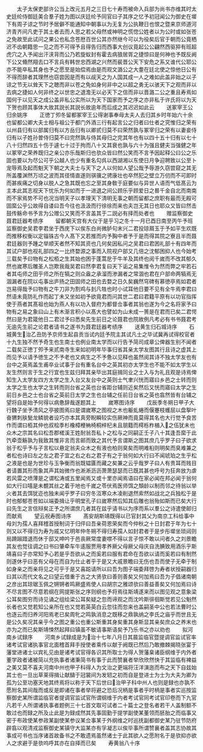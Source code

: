 <!-- { "loadSidebar": true } -->
　　太子太保吏部许公当上改元五月之三日七十寿而被命入兵部为尚书亦维其时太史廷纶侍御廷美合羣子姓为图以庆廷纶予同官曰子其序之忆予初冠闻公为御史在墀下有周子谅之节时予居僻不能通知中朝事以为无复为公执鞭日也恨之暨来京师道河济青齐间凡吏于其土者去而人思之若父母然或神明之慌惚公姓者以为公时或如张苍之免故至此试问之果公也私念苍厯百世公其亦然继今可以为役矣后官于朝而公竟栖迟不齿朝籍思一见之而不可得予且得告归而西事大创议竟起公公翩然西驱猝有班超虎穴之入予闻出汗浃背而公乃若旋蚁封有霍去病狼居胥之捷惊曰是何神也予既反阙下公又翛然翔去口不言兵有韩世忠西湖之兴然而裴晋公天下安危之系又谁代公耶公亦不能卒私其身也予之愿至是始偿焉由是而观文潞公之大耋在廷北使之惊他日公有不得而辞者其理然也窃尝因是而有以觇天之为人国其成一人之难如此盖非始之以子谅之节无以耸天下之聴而非以苍之免如身何非中之以超之勇无以骇天下之观而非以去病之捷如人何非终之以世忠之退澹无以必天下之信而非以晋潞二公之重且寿焉如国何于以见天之成公盖非私公实所以为天下国家而予之序之亦非私于许氏将以为天下贺也顾其事体大故其説长其説长故逾年而后成之其迟迟如此云
　　送冢宰王公归余姚序
　　正徳丁夘冬留都冢宰王公得谢事奉母太夫人去归其乡时年始六十余也留都公卿大夫士相与祖公于都门外酒三行有起言公之归者曰仕者之究惟归之荣有以州县归有以部属归有以方岳归有以卿贰归莫不曰荣然孰与冢宰归之荣有以妻妾侍归有以子姓孙曽侍归莫不曰完然孰与侍其母归之完其年也有以四十五十归有以七十八十归然四五十伤于遽七十过于拘而八十又其衰也孰与六十为强且健夫当强健之年以冢宰之荣养既归之亲公亦乐哉斯归也欤众皆曰然公笑而不言予因起释公曰公之乐固也要以为尽公可乎公越人也少有重名勾呉以西湖湘以东使日月争迎聘致以公至卜宠辱焉及起而魁天下朝之大夫士与天下之人以何如人望公哉予辱游久窃尝窥之其无所盖覆渊然万顷之波而其径情直遂则骐骥之骋康壮也卒然犯之壁立万仞而不可即时而甚疾痛之切身以脱人之急其既也忘之至其身敎于庭要似与异世人语而气低髙云为主本此其志视天下忧乐为何如而于一进退之间公顾乐乎顾爱日之晷千金自北而南南而不家焉势不可也况当明天子以孝理天下清明无事之朝而留都之庶职有最而无殿可固縻公乎公故得自诿曰吾今往也汲汲而行徐徐而来也夫岂无其日也耶众又皆曰然击鼓传觞命书予言为公赠公又笑而不言盖其于二説必有择而处者也
　　赠监察御史聂君廷器考绩序
　　留都朝天宫有大仪于是乎习之冬十一月已酉日南至丙午予班监察御史吴君李君坐于西庑下以俟东白尚微胪句末兴二君投琼屑玉于予如平生欢既而推移权衡以定锱铢古今人髙下又若推而内予胸中者予于是而得其院之寮且半而聂君廷器则予踵之举顺天者然不知其资也几何矣因私问之吴君曰君困礼部十有四年而其试户部也视礼部四之一比终婺源之事而入院视户部又几倍之沈郁困抑人也今始考三载矣予曰物有之松栢之生其始也困于蓬蒿戹于牛羊及其终也阅千嵗而不改其郁久然也嵗寒后雕圣人岂欺我哉吴君曰然李君复曰天下诟之易集惟令为然而弊之牢若石者其屯师之田乎师之所在犒之则众盎之承溜而渗漏者之常涸也君在户部命两犒焉无涸漏者在院以屯事出庐扬之田固师之田也去婺之日久矣巍然穹碑有慕徳亭焉如君者岂易得哉予曰物有之牛刀非为割鸡与刲凡牲也时小试耳他日要不见有全牛焉李君曰然语未竟防礼作而起丁未又坐如初予欲竟君而问其世二君曰君籍平原有以功官指挥使于燕者其髙祖也始为燕人有以功入督府为都督佥事者其翁也遂为今之名将家予曰物有之易之象曰山上有木渐言积小以髙大也譬如为山未成一篑是在君而已矣二君愕然曰是为君箴他日二君过予曰悉矣先生前日之论聂君也院故例凡考必有书书聂君考无逾先生前之论君者请书之遂书为聂君廷器考绩序
　　送黄生归石城诗序
　　石城黄生治乙丑防予京师生起县贡当试内廷予院主其试凡士之毕试冀再试得校官者十九生独不然予奇生也生南士也例业南太学而以行告予简司成章公俾器生别不闻者二载矣正徳丁夘予来贰南寺生来如初明年毕事归省其亲太学友图其行且诗之虚其上而见予以请予徳生之不予老也又病生之不予惫以见释也虽然阅其诗不独太学友也有台中之英焉盖生甫卒业试事于台有重名台中之英其初亦太学生也不能不如太学生以友生然则言于生之行宜也生兹归拜其亲毕出其庭揖同业之士入与为礼且观是诗焉俾知生入太学友四方太学之生入台又友台中之英则士气聿兴恍而寤曰乡邑之士转而则太学之生也太学之生转而则台省之英也台省距台辅则近矣然后又恍而寤曰太学之生前日乡邑之士也台省之英前日太学之生也台辅之任前日台省之英也翕然皆有台辅之望将自是始予何得以病惫辞哉遂题其上
　　嵗寒图诗序
　　戊辰季冬朔日甲子大行魏子坐予清风之亭披图焉曰是谓嵗寒之图视之木也躯虬蜷而偃蹇枝蠖屈以盘挐叶奋猬刺肤甃龙鳞貌者设巧亦本其真旁睨瞬较实伤厥神而竟莫得其名也大行觉予良苦作而谓曰栢其仲也叔桧季杉橡樟楩柟椅桐梓杞未且朋籍而樗栎柞楢入之伍犹未也众木之宗其名曰松吾郡槎溪王姓耐翁吾私卜之松与之同嗣正壬子八十其逢吾縻于此饩牵壶觞孰为我致其惟非言而言邮而致之其代予言谓斯之图其庶几乎罗子曰子欲求翁于松乎予与子言松以悬定翁夫众木之有液也柏则臭矣而明难桕则明矣而臭难兼之者松也诗曰左之左之君子宜之右之右之君子有之于翁何如大行曰不闻琥珀之生乎松之液是也是为世珍与玉争衡而翁既韫匵而藏之矣兼之云乎哉罗子曰人有贵耳而贱目者请置其形而象其声其始微作也淅淅沥沥萧萧瑟瑟而已既其甚也呼号为狂奔放为虐若风雷之喷薄是之谓松涛或五里闻焉又或十里亦闻焉语曰在家必闻在邦必闻于翁何如大行曰嘻是未覩其丝之着于地也千嵗之苓伏焉医师饵之頽龄以制而邻之待翁以举火者其去饵犹迩也独未闻乎罗子曰穷冬沍寒众木凌削退然索然如战北之兵独松于是时也郁郁苍苍如以端委揖让乎明堂孔子曰嵗寒然后知其后雕也翁殆如斯而已矣大行曰先生之言信辩矣正予之所谓庶几者其在兹乎请书以为序而系以羣公之诗遣使邮归而献焉
　　望云祝寿图诗序
　　髙安胡斯靖既得以已官封其父为南京工科给事中母刘为孺人喜拜稽首授制词于归伻曰吾亲荷恩荣矣而今仲秋之十日封君于年为七十则又以不得归为寿为戚又忆明年仲冬朔不得归寿孺人如封君者于是步彤墀坐琐闼则局蹐踧踖退而休于邸又呻吟于邑丧厥常度妻噤不得以言子惊不敢以问者久之刘景瞻其友也觉往调之曰书曰肇牵车牛逺服贾用孝养厥父母厥父母庆自洗腆致用酒乐乎斯靖喜曰子亦常知予心若是乎吾欲从之而奚若曰服有君命在吾欲以请而奚若曰有制然则遂休乎曰恶有父母在而自为仕止者乎于是又大戚景瞻曰无伤也吾而使子无牵于制如身亲之而亲将见之可乎于是又喜跽请所以曰吾为图子端委拜啓为寿者状授嗣器归曰其以而代文名之曰望云借重于古之大贤欤曰善则善矣又何加焉曰吾为子倡诸南朝之彦出其琼琚玉佩之锵锵者鸣厥盛焉使人曰胡宗之雅颂欤曰善益善矣又何加焉曰诗不尽言图不尽意若纲在网提斯张之序则纲也予将焉往斯靖遂来而以图见观之意象梁公耳矣图穷而诗见诵之组绘梁公耳矣疑之忽而谛观之而沈吟斯徘徊斯觉若见公魁然长者也又觉若知公亲所在也又觉若英英白云忽往而忽来也盖嗣圣中公也若法曹时公也逐云而归养河阳焉老已矣周牝之鸣孰消息之既移之鼎孰纳之李氏之庙乎而世且无是公久矣况其亲乎今之图之重公也重公斯重其身矣重其身斯显其亲矣庶众之养末也亦为之而已矣斯靖悚然起拜曰镇虽不敏请事斯语矣予乃乐书之亦以劝也
　　拟河南乡试録序
　　河南乡试録成是为治十七年八月日其晨监临官暨提调官监试官率诸考试官诸执事官北面稽首拜手授使者乘传以献于阙既已然后乃敢撤棘揭晓张宴于藩堂进诸士以宾礼见由是诸考试官得各识其所取士为得人贺藩臬诸臣纲维于内外者董学政者诸被简以充执事者诸秉简书有事于此而赞襄者举欣欣然快于其监临有裨益之美又莫不喜夫河南中州也甲子科得人为文治之更端将汪洋演迤而布之天下自兹始其士也一旦出草莱得揖让献醻于冠裳间为发轫之初而自是登进士为士为大夫为卿为孤为公至功塞天地其终焉将以称于天下后世曰治甲子科中州人也则是録也亦孰不愿附名其间哉而或反是即诸在事者举将避之恐后况柄是事者乎时柄是事者实巡按监察御史某所谓监临官者提调官监试官所谓纲维于内者考试官同考试官印卷而下九官凡若千人所谓诸执事者题例三十七首文取可试者二十篇士之登名者若干人盖制额不敢过也而録之所及止此是为録成然其先事固勤于提学副使某董领而胚胎之而临事又密于布政使某参政某副使某参议某佥事某于外纲维之时巡抚副都御史某乃驻节防府辟翕以观清戎监察御史某镇守大监某亦有孚凝志以俟毕事所谓赞襄者盖其志协故其事成可书也当序诸首故备书之不敢遗焉虽然诸士于此其欲人之愿附名于是欤抑亦欲人之求避于是欤呜呼其亦在自择而已矣
　　寿黄翁八十序
